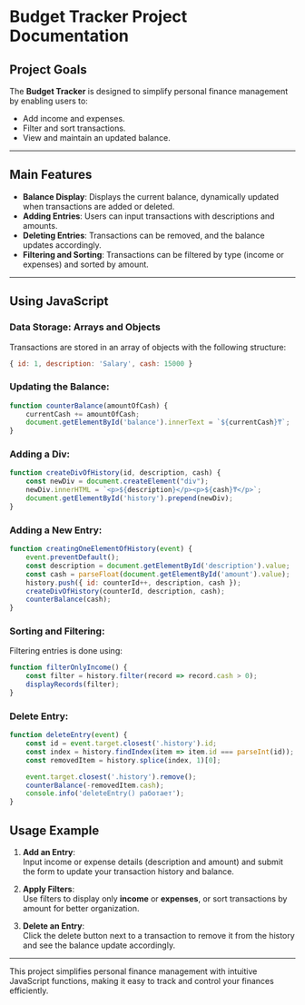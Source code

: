 # Budget Tracker Project Documentation

## Project Goals
The **Budget Tracker** is designed to simplify personal finance management by enabling users to:
- Add income and expenses.
- Filter and sort transactions.
- View and maintain an updated balance.

---

## Main Features
- **Balance Display**: Displays the current balance, dynamically updated when transactions are added or deleted.
- **Adding Entries**: Users can input transactions with descriptions and amounts.
- **Deleting Entries**: Transactions can be removed, and the balance updates accordingly.
- **Filtering and Sorting**: Transactions can be filtered by type (income or expenses) and sorted by amount.

---

## Using JavaScript

### **Data Storage: Arrays and Objects**
Transactions are stored in an array of objects with the following structure:
```javascript
{ id: 1, description: 'Salary', cash: 15000 }
```
### Updating the Balance:
```javascript
function counterBalance(amountOfCash) {
    currentCash += amountOfCash;
    document.getElementById('balance').innerText = `${currentCash}₸`;
}
```
### Adding a Div:
```javascript
function createDivOfHistory(id, description, cash) {
    const newDiv = document.createElement("div");
    newDiv.innerHTML = `<p>${description}</p><p>${cash}₸</p>`;
    document.getElementById('history').prepend(newDiv);
}
```
### Adding a New Entry:
```javascript
function creatingOneElementOfHistory(event) {
    event.preventDefault();
    const description = document.getElementById('description').value;
    const cash = parseFloat(document.getElementById('amount').value);
    history.push({ id: counterId++, description, cash });
    createDivOfHistory(counterId, description, cash);
    counterBalance(cash);
}
```
### Sorting and Filtering:
Filtering entries is done using:
```javascript
function filterOnlyIncome() {
    const filter = history.filter(record => record.cash > 0);
    displayRecords(filter);
}
```
### Delete Entry:
```javascript
function deleteEntry(event) {
	const id = event.target.closest('.history').id;
	const index = history.findIndex(item => item.id === parseInt(id));
	const removedItem = history.splice(index, 1)[0];

	event.target.closest('.history').remove();
	counterBalance(-removedItem.cash);
	console.info('deleteEntry() работает');
}
```
## Usage Example

1. **Add an Entry**:  
   Input income or expense details (description and amount) and submit the form to update your transaction history and balance.

2. **Apply Filters**:  
   Use filters to display only **income** or **expenses**, or sort transactions by amount for better organization.

3. **Delete an Entry**:  
   Click the delete button next to a transaction to remove it from the history and see the balance update accordingly.

---

This project simplifies personal finance management with intuitive JavaScript functions, making it easy to track and control your finances efficiently.
